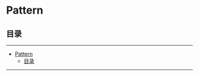 # Pattern

## 目录

---

<!--ts-->
   * [Pattern](#pattern)
      * [目录](#目录)

<!-- Added by: runner, at: Wed Mar 24 16:37:50 UTC 2021 -->

<!--te-->

---
